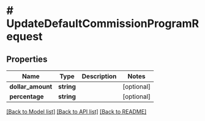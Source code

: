 # # UpdateDefaultCommissionProgramRequest

## Properties

Name | Type | Description | Notes
------------ | ------------- | ------------- | -------------
**dollar_amount** | **string** |  | [optional]
**percentage** | **string** |  | [optional]

[[Back to Model list]](../../README.md#models) [[Back to API list]](../../README.md#endpoints) [[Back to README]](../../README.md)
